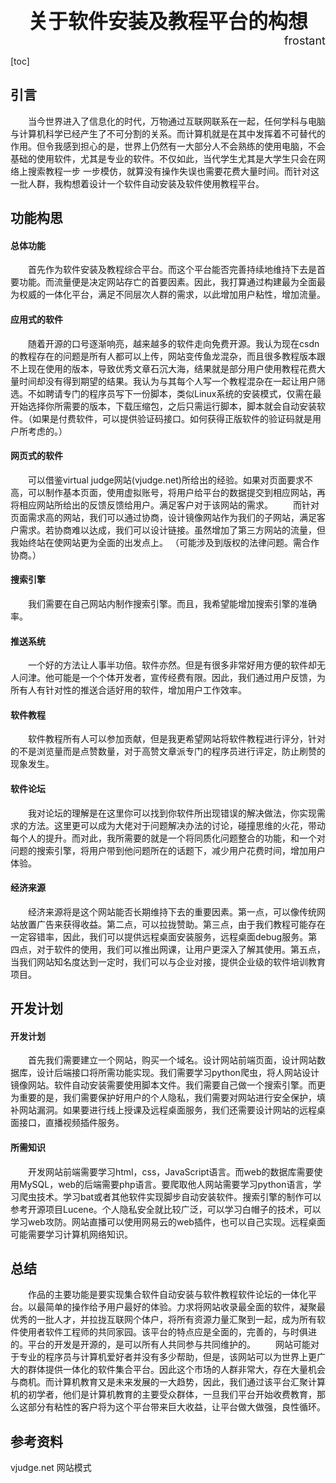 <center><font size=6><b> 关于软件安装及教程平台的构想 </b></font></center> 
<div align="right"><font size=4>
  frostant 
</font></div>

[toc]

## 引言
&ensp;&ensp;&ensp;&ensp;当今世界进入了信息化的时代，万物通过互联网联系在一起，任何学科与电脑与计算机科学已经产生了不可分割的关系。而计算机就是在其中发挥着不可替代的作用。但令我感到担心的是，世界上仍然有一大部分人不会熟练的使用电脑，不会基础的使用软件，尤其是专业的软件。不仅如此，当代学生尤其是大学生只会在网络上搜索教程一步  一步模仿，就算没有操作失误也需要花费大量时间。而针对这一批人群，我构想着设计一个软件自动安装及软件使用教程平台。

## 功能构思
#### 总体功能
&ensp;&ensp;&ensp;&ensp;首先作为软件安装及教程综合平台。而这个平台能否完善持续地维持下去是首要功能。而流量便是决定网站存亡的首要因素。因此，我打算通过构建最为全面最为权威的一体化平台，满足不同层次人群的需求，以此增加用户粘性，增加流量。

#### 应用式的软件
&ensp;&ensp;&ensp;&ensp;随着开源的口号逐渐响亮，越来越多的软件走向免费开源。我认为现在csdn的教程存在的问题是所有人都可以上传，网站变传鱼龙混杂，而且很多教程版本跟不上现在使用的版本，导致优秀文章石沉大海，结果就是部分用户使用教程花费大量时间却没有得到期望的结果。我认为与其每个人写一个教程混杂在一起让用户筛选。不如聘请专门的程序员写下一份脚本，类似Linux系统的安装模式，仅需在最开始选择你所需要的版本，下载压缩包，之后只需运行脚本，脚本就会自动安装软件。（如果是付费软件，可以提供验证码接口。如何获得正版软件的验证码就是用户所考虑的。）

#### 网页式的软件
&ensp;&ensp;&ensp;&ensp;可以借鉴virtual judge网站(vjudge.net)所给出的经验。如果对页面要求不高，可以制作基本页面，使用虚拟账号，将用户给平台的数据提交到相应网站，再将相应网站所给出的反馈反馈给用户。满足客户对于该网站的需求。
&ensp;&ensp;&ensp;&ensp;而针对页面需求高的网站，我们可以通过协商，设计镜像网站作为我们的子网站，满足客户需求。若协商难以达成，我们可以设计链接。虽然增加了第三方网站的流量，但我始终站在使网站更为全面的出发点上。
（可能涉及到版权的法律问题。需合作协商。）

#### 搜索引擎
&ensp;&ensp;&ensp;&ensp;我们需要在自己网站内制作搜索引擎。而且，我希望能增加搜索引擎的准确率。

#### 推送系统
&ensp;&ensp;&ensp;&ensp;一个好的方法让人事半功倍。软件亦然。但是有很多非常好用方便的软件却无人问津。他可能是一个个体开发者，宣传经费有限。因此，我们通过用户反馈，为所有人有针对性的推送合适好用的软件，增加用户工作效率。

#### 软件教程
&ensp;&ensp;&ensp;&ensp;软件教程所有人可以参加贡献，但是我更希望网站将软件教程进行评分，针对的不是浏览量而是点赞数量，对于高赞文章派专门的程序员进行评定，防止刷赞的现象发生。

#### 软件论坛
&ensp;&ensp;&ensp;&ensp;我对论坛的理解是在这里你可以找到你软件所出现错误的解决做法，你实现需求的方法。这里更可以成为大佬对于问题解决办法的讨论，碰撞思维的火花，带动每个人的提升。而对此，我所需要的就是一个将同质化问题整合的功能，和一个对问题的搜索引擎，将用户带到他问题所在的话题下，减少用户花费时间，增加用户体验。

#### 经济来源
&ensp;&ensp;&ensp;&ensp;经济来源将是这个网站能否长期维持下去的重要因素。第一点，可以像传统网站放置广告来获得收益。第二点，可以拉拢赞助。第三点，由于我们教程可能存在一定容错率，因此，我们可以提供远程桌面安装服务，远程桌面debug服务。第四点，对于软件的使用，我们可以推出网课，让用户更深入了解其使用。第五点，当我们网站知名度达到一定时，我们可以与企业对接，提供企业级的软件培训教育项目。

## 开发计划

#### 开发计划
&ensp;&ensp;&ensp;&ensp;首先我们需要建立一个网站，购买一个域名。设计网站前端页面，设计网站数据库，设计后端接口将所需功能实现。我们需要学习python爬虫，将人网站设计镜像网站。软件自动安装需要使用脚本文件。我们需要自己做一个搜索引擎。而更为重要的是，我们需要保护好用户的个人隐私，我们需要对网站进行安全保护，填补网站漏洞。如果要进行线上授课及远程桌面服务，我们还需要设计网站的远程桌面接口，直播视频插件服务。

#### 所需知识
&ensp;&ensp;&ensp;&ensp;开发网站前端需要学习html，css，JavaScript语言。而web的数据库需要使用MySQL，web的后端需要php语言。要爬取他人网站需要学习python语言，学习爬虫技术。学习bat或者其他软件实现脚步自动安装软件。搜索引擎的制作可以参考开源项目Lucene。个人隐私安全就比较广泛，可以学习白帽子的技术，可以学习web攻防。网站直播可以使用网易云的web插件，也可以自己实现。远程桌面可能需要学习计算机网络知识。

## 总结
&ensp;&ensp;&ensp;&ensp;作品的主要功能是要实现集合软件自动安装与软件教程软件论坛的一体化平台。以最简单的操作给予用户最好的体验。力求将网站收录最全面的软件，凝聚最优秀的一批人才，并拉拢互联网个体户，将所有资源力量汇聚到一起，成为所有软件使用者软件工程师的共同家园。该平台的特点应是全面的，完善的，与时俱进的。平台的开发是开源的，是可以所有人共同参与共同维护的。
&ensp;&ensp;&ensp;&ensp;网站可能对于专业的程序员与计算机爱好者并没有多少帮助，但是，该网站可以为世界上更广大的群体提供一体化的软件集合平台。因此这个市场的人群非常大，存在大量机会与商机。而计算机教育又是未来发展的一大趋势，因此，我们通过该平台汇聚计算机的初学者，他们是计算机教育的主要受众群体，一旦我们平台开始收费教育，那么这部分有粘性的客户将为这个平台带来巨大收益，让平台做大做强，良性循环。


## 参考资料
vjudge.net 网站模式


